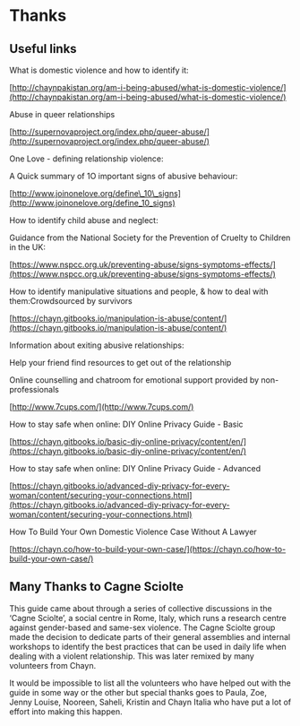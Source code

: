 # Thanks

## Useful links

What is domestic violence and how to identify it:

[http://chaynpakistan.org/am-i-being-abused/what-is-domestic-violence/](http://chaynpakistan.org/am-i-being-abused/what-is-domestic-violence/)

Abuse in queer relationships

[http://supernovaproject.org/index.php/queer-abuse/](http://supernovaproject.org/index.php/queer-abuse/)

One Love - defining relationship violence:

A Quick summary of 1O important signs of abusive behaviour:

[http://www.joinonelove.org/define\_10\_signs](http://www.joinonelove.org/define_10_signs)

How to identify child abuse and neglect:

Guidance from the National Society for the Prevention of Cruelty to Children in the UK:

[https://www.nspcc.org.uk/preventing-abuse/signs-symptoms-effects/](https://www.nspcc.org.uk/preventing-abuse/signs-symptoms-effects/)

How to identify manipulative situations and people, & how to deal with them:Crowdsourced by survivors

[https://chayn.gitbooks.io/manipulation-is-abuse/content/](https://chayn.gitbooks.io/manipulation-is-abuse/content/)

Information about exiting abusive relationships:

Help your friend find resources to get out of the relationship

Online counselling and chatroom for emotional support provided by non-professionals

[http://www.7cups.com/](http://www.7cups.com/)

How to stay safe when online: DIY Online Privacy Guide - Basic

[https://chayn.gitbooks.io/basic-diy-online-privacy/content/en/](https://chayn.gitbooks.io/basic-diy-online-privacy/content/en/)

How to stay safe when online: DIY Online Privacy Guide - Advanced

[https://chayn.gitbooks.io/advanced-diy-privacy-for-every-woman/content/securing-your-connections.html](https://chayn.gitbooks.io/advanced-diy-privacy-for-every-woman/content/securing-your-connections.html)

How To Build Your Own Domestic Violence Case Without A Lawyer

[https://chayn.co/how-to-build-your-own-case/](https://chayn.co/how-to-build-your-own-case/)

## Many Thanks to Cagne Sciolte

This guide came about through a series of collective discussions in the ‘Cagne Sciolte’, a social centre in Rome, Italy, which runs a research centre against gender-based and same-sex violence. The Cagne Sciolte group made the decision to dedicate parts of their general assemblies and internal workshops to identify the best practices that can be used in daily life when dealing with a violent relationship. This was later remixed by many volunteers from Chayn.

It would be impossible to list all the volunteers who have helped out with the guide in some way or the other but special thanks goes to Paula, Zoe, Jenny Louise, Nooreen, Saheli, Kristin and Chayn Italia who have put a lot of effort into making this happen.

